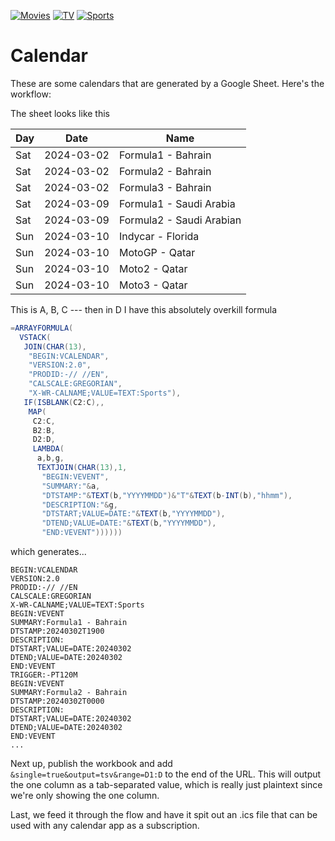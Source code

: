 [![Movies](https://github.com/boringparty/calendar/actions/workflows/cal-movies.yaml/badge.svg)](https://github.com/boringparty/calendar/actions/workflows/cal-movies.yaml)
[![TV](https://github.com/boringparty/calendar/actions/workflows/cal-tv.yaml/badge.svg)](https://github.com/boringparty/calendar/actions/workflows/cal-tv.yaml)
[![Sports](https://github.com/boringparty/calendar/actions/workflows/cal-sports.yaml/badge.svg)](https://github.com/boringparty/calendar/actions/workflows/cal-sports.yaml)

# Calendar
These are some calendars that are generated by a Google Sheet. Here's the workflow:

The sheet looks like this 

Day|Date|Name
---|:---:|---
Sat|2024-03-02|Formula1 - Bahrain
Sat|2024-03-02|Formula2 - Bahrain
Sat|2024-03-02|Formula3 - Bahrain
Sat|2024-03-09|Formula1 - Saudi Arabia
Sat|2024-03-09|Formula2 - Saudi Arabian
Sun|2024-03-10|Indycar - Florida
Sun|2024-03-10|MotoGP - Qatar
Sun|2024-03-10|Moto2 - Qatar
Sun|2024-03-10|Moto3 - Qatar

This is A, B, C --- then in D I have this absolutely overkill formula

```scala
=ARRAYFORMULA(
  VSTACK(
   JOIN(CHAR(13),
    "BEGIN:VCALENDAR",
    "VERSION:2.0",
    "PRODID:-// //EN",
    "CALSCALE:GREGORIAN",
    "X-WR-CALNAME;VALUE=TEXT:Sports"),
   IF(ISBLANK(C2:C),,
    MAP(
     C2:C,
     B2:B,
     D2:D,
     LAMBDA(
      a,b,g,
      TEXTJOIN(CHAR(13),1,
       "BEGIN:VEVENT",
       "SUMMARY:"&a,
       "DTSTAMP:"&TEXT(b,"YYYYMMDD")&"T"&TEXT(b-INT(b),"hhmm"),
       "DESCRIPTION:"&g,
       "DTSTART;VALUE=DATE:"&TEXT(b,"YYYYMMDD"),
       "DTEND;VALUE=DATE:"&TEXT(b,"YYYYMMDD"),
       "END:VEVENT"))))))       
```

which generates...

```
BEGIN:VCALENDAR
VERSION:2.0
PRODID:-// //EN
CALSCALE:GREGORIAN
X-WR-CALNAME;VALUE=TEXT:Sports
BEGIN:VEVENT
SUMMARY:Formula1 - Bahrain
DTSTAMP:20240302T1900
DESCRIPTION:
DTSTART;VALUE=DATE:20240302
DTEND;VALUE=DATE:20240302
END:VEVENT
TRIGGER:-PT120M
BEGIN:VEVENT
SUMMARY:Formula2 - Bahrain
DTSTAMP:20240302T0000
DESCRIPTION:
DTSTART;VALUE=DATE:20240302
DTEND;VALUE=DATE:20240302
END:VEVENT
...
```

Next up, publish the workbook and add `&single=true&output=tsv&range=D1:D` to the end of the URL. This will output the one column as a tab-separated value, which is really just plaintext since we're only showing the one column.

Last, we feed it through the flow and have it spit out an .ics file that can be used with any calendar app as a subscription. 
